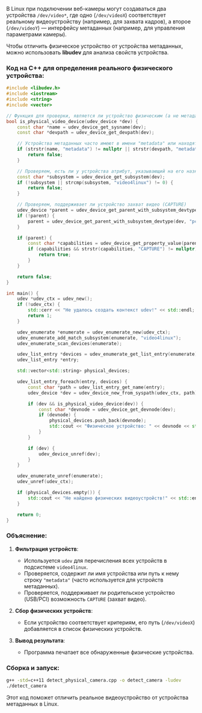 В Linux при подключении веб-камеры могут создаваться два устройства `/dev/video*`, где одно (`/dev/videoX`) соответствует реальному видеоустройству (например, для захвата кадров), а второе (`/dev/videoY`) — интерфейсу метаданных (например, для управления параметрами камеры).  

Чтобы отличить физическое устройство от устройства метаданных, можно использовать **libudev** для анализа свойств устройства.  

### Код на C++ для определения реального физического устройства:
```cpp
#include <libudev.h>
#include <iostream>
#include <string>
#include <vector>

// Функция для проверки, является ли устройство физическим (а не метаданными)
bool is_physical_video_device(udev_device *dev) {
    const char *name = udev_device_get_sysname(dev);
    const char *devpath = udev_device_get_devpath(dev);

    // Устройства метаданных часто имеют в имени "metadata" или находятся в определенном подкаталоге
    if (strstr(name, "metadata") != nullptr || strstr(devpath, "metadata") != nullptr) {
        return false;
    }

    // Проверяем, есть ли у устройства атрибут, указывающий на его назначение (например, video4linux)
    const char *subsystem = udev_device_get_subsystem(dev);
    if (!subsystem || strcmp(subsystem, "video4linux") != 0) {
        return false;
    }

    // Проверяем, поддерживает ли устройство захват видео (CAPTURE)
    udev_device *parent = udev_device_get_parent_with_subsystem_devtype(dev, "usb", nullptr);
    if (!parent) {
        parent = udev_device_get_parent_with_subsystem_devtype(dev, "pci", nullptr);
    }

    if (parent) {
        const char *capabilities = udev_device_get_property_value(parent, "CAPABILITIES");
        if (capabilities && strstr(capabilities, "CAPTURE") != nullptr) {
            return true;
        }
    }

    return false;
}

int main() {
    udev *udev_ctx = udev_new();
    if (!udev_ctx) {
        std::cerr << "Не удалось создать контекст udev!" << std::endl;
        return 1;
    }

    udev_enumerate *enumerate = udev_enumerate_new(udev_ctx);
    udev_enumerate_add_match_subsystem(enumerate, "video4linux");
    udev_enumerate_scan_devices(enumerate);

    udev_list_entry *devices = udev_enumerate_get_list_entry(enumerate);
    udev_list_entry *entry;

    std::vector<std::string> physical_devices;

    udev_list_entry_foreach(entry, devices) {
        const char *path = udev_list_entry_get_name(entry);
        udev_device *dev = udev_device_new_from_syspath(udev_ctx, path);

        if (dev && is_physical_video_device(dev)) {
            const char *devnode = udev_device_get_devnode(dev);
            if (devnode) {
                physical_devices.push_back(devnode);
                std::cout << "Физическое устройство: " << devnode << std::endl;
            }
        }

        if (dev) {
            udev_device_unref(dev);
        }
    }

    udev_enumerate_unref(enumerate);
    udev_unref(udev_ctx);

    if (physical_devices.empty()) {
        std::cout << "Не найдено физических видеоустройств!" << std::endl;
    }

    return 0;
}
```

### Объяснение:
1. **Фильтрация устройств**:
   - Используется `udev` для перечисления всех устройств в подсистеме `video4linux`.
   - Проверяется, содержит ли имя устройства или путь к нему строку `"metadata"` (часто используется для устройств метаданных).
   - Проверяется, поддерживает ли родительское устройство (USB/PCI) возможность `CAPTURE` (захват видео).

2. **Сбор физических устройств**:
   - Если устройство соответствует критериям, его путь (`/dev/videoX`) добавляется в список физических устройств.

3. **Вывод результата**:
   - Программа печатает все обнаруженные физические устройства.

### Сборка и запуск:
```bash
g++ -std=c++11 detect_physical_camera.cpp -o detect_camera -ludev
./detect_camera
```

Этот код поможет отличить реальное видеоустройство от устройства метаданных в Linux.
